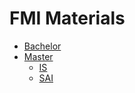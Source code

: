 # FMI Materials

- [Bachelor](https://github.com/FMI-Materials/FMI-Bachelor-Materials)
- [Master](ttps://github.com/FMI-Materials/FMI-Master-Materials)
  - [IS](ttps://github.com/FMI-Materials/FMI-Master-IS-Materials)
  - [SAI](ttps://github.com/FMI-Materials/FMI-Master-SAI-Materials)
